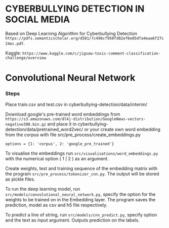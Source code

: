 # CYBERBULLYING DETECTION IN SOCIAL MEDIA 

Based on Deep Learning Algorithm for Cyberbullying Detection ```https://pdfs.semanticscholar.org/d581/7c496cf950fd82ef6e05dfa4eaa6f27c24ec.pdf```.

Kaggle: ```https://www.kaggle.com/c/jigsaw-toxic-comment-classification-challenge/overview```

# Convolutional Neural Network
### Steps

Place train.csv and test.csv in cyberbullying-detection/data/interim/

Download google's pre-trained word embeddings from ```https://s3.amazonaws.com/dl4j-distribution/GoogleNews-vectors-negative300.bin.gz```
and place it in cyberbullying-detection/data/pretrained_word2vec/ or your create own word embedding from the corpus with file src/pre_process/create_embeddings.py

```options = {1: 'corpus', 2: 'google_pre_trained'}```

To visualise the embeddings run ```src/visualisations/word_embeddings.py``` with the numerical option ( 1 | 2 ) as an argument.

Create weights, test and training sequence of the embedding matrix with the program ```src/pre_process/tokenizer_cnn.py```. The output will be stored as pickle files.

To run the deep learning model, run ```src/models/convolutional_neural_network.py```, specify the option for the weights to be trained on in the Embedding layer. The program saves the prediction, model as csv and h5 file respectively.

To predict a line of string, run ```src/models/cnn_predict.py```, specify option and the text as input argument. Outputs prediction on the labels.
